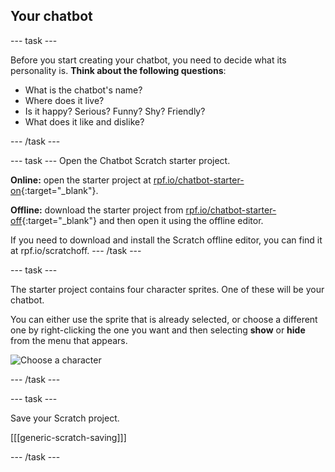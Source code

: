 ## Your chatbot

--- task ---

Before you start creating your chatbot, you need to decide what its personality is. __Think about the following questions__:

+ What is the chatbot's name?
+ Where does it live?
+ Is it happy? Serious? Funny? Shy? Friendly?
+ What does it like and dislike?

--- /task ---

--- task ---
Open the Chatbot Scratch starter project.

**Online:** open the starter project at [rpf.io/chatbot-starter-on](http://rpf.io/chatbot-starter-on){:target="_blank"}.

**Offline:** download the starter project from [rpf.io/chatbot-starter-off](http://rpf.io/chatbot-starter-off){:target="_blank"} and then open it using the offline editor.

If you need to download and install the Scratch offline editor, you can find it at rpf.io/scratchoff.
--- /task ---

--- task ---

The starter project contains four character sprites. One of these will be your chatbot.

You can either use the sprite that is already selected, or choose a different one by right-clicking the one you want and then selecting **show** or **hide** from the menu that appears.

![Choose a character](images/chatbot-characters.png)

--- /task ---

--- task ---

Save your Scratch project.

[[[generic-scratch-saving]]]

--- /task ---



